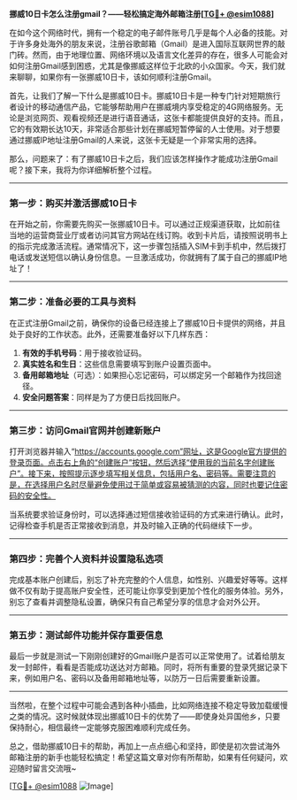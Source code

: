 **挪威10日卡怎么注册gmail？——轻松搞定海外邮箱注册[[TG💪+ @esim1088](https://t.me/s/esim1088)]**

在如今这个网络时代，拥有一个稳定的电子邮件账号几乎是每个人必备的技能。对于许多身处海外的朋友来说，注册谷歌邮箱（Gmail）是进入国际互联网世界的敲门砖。然而，由于地理位置、网络环境以及语言文化差异的存在，很多人可能会对如何注册Gmail感到困惑，尤其是像挪威这样位于北欧的小众国家。今天，我们就来聊聊，如果你有一张挪威10日卡，该如何顺利注册Gmail。

首先，让我们了解一下什么是挪威10日卡。挪威10日卡是一种专门针对短期旅行者设计的移动通信产品，它能够帮助用户在挪威境内享受稳定的4G网络服务。无论是浏览网页、观看视频还是进行语音通话，这张卡都能提供良好的支持。而且，它的有效期长达10天，非常适合那些计划在挪威短暂停留的人士使用。对于想要通过挪威IP地址注册Gmail的人来说，这张卡无疑是一个非常实用的选择。

那么，问题来了：有了挪威10日卡之后，我们应该怎样操作才能成功注册Gmail呢？接下来，我将为你详细解析整个过程。

---

### 第一步：购买并激活挪威10日卡

在开始之前，你需要先购买一张挪威10日卡。可以通过正规渠道获取，比如前往当地的运营商营业厅或者访问其官方网站在线订购。收到卡片后，请按照说明书上的指示完成激活流程。通常情况下，这一步骤包括插入SIM卡到手机中，然后拨打电话或发送短信以确认身份信息。一旦激活成功，你就拥有了属于自己的挪威IP地址了！

---

### 第二步：准备必要的工具与资料

在正式注册Gmail之前，确保你的设备已经连接上了挪威10日卡提供的网络，并且处于良好的工作状态。此外，还需要准备好以下几样东西：

1. **有效的手机号码**：用于接收验证码。
2. **真实姓名和生日**：这些信息需要填写到账户设置页面中。
3. **备用邮箱地址**（可选）：如果担心忘记密码，可以绑定另一个邮箱作为找回途径。
4. **安全问题答案**：同样是为了方便日后找回账户。

---

### 第三步：访问Gmail官网并创建新账户

打开浏览器并输入“https://accounts.google.com”网址，这是Google官方提供的登录页面。点击右上角的“创建账户”按钮，然后选择“使用我的当前名字创建账户”。接下来，按照提示逐步填写相关信息，包括用户名、密码等。需要注意的是，在选择用户名时尽量避免使用过于简单或容易被猜测的内容，同时也要记住密码的安全性。

当系统要求验证身份时，可以选择通过短信接收验证码的方式来进行确认。此时，记得检查手机是否正常接收到消息，并及时输入正确的代码继续下一步。

---

### 第四步：完善个人资料并设置隐私选项

完成基本账户创建后，别忘了补充完整的个人信息，如性别、兴趣爱好等等。这样做不仅有助于提高账户安全性，还可能让你享受到更加个性化的服务体验。另外，别忘了查看并调整隐私设置，确保只有自己希望分享的信息才会对外公开。

---

### 第五步：测试邮件功能并保存重要信息

最后一步就是测试一下刚刚创建好的Gmail账户是否可以正常使用了。试着给朋友发一封邮件，看看是否能成功送达对方邮箱。同时，将所有重要的登录凭据记录下来，例如用户名、密码以及备用邮箱地址等，以防万一日后需要重新设置。

---

当然啦，在整个过程中可能会遇到各种小插曲，比如网络连接不稳定导致加载缓慢之类的情况。这时候就体现出挪威10日卡的优势了——即使身处异国他乡，只要保持耐心，相信最终一定能够克服困难顺利完成任务。

总之，借助挪威10日卡的帮助，再加上一点点细心和坚持，即使是初次尝试海外邮箱注册的新手也能轻松搞定！希望这篇文章对你有所帮助，如果有任何疑问，欢迎随时留言交流哦~

[[TG💪+ @esim1088](https://t.me/s/esim1088) ![Image](https://i.postimg.cc/4NQfJmqS/Snipaste-2025-05-13-00-14-12.png)]